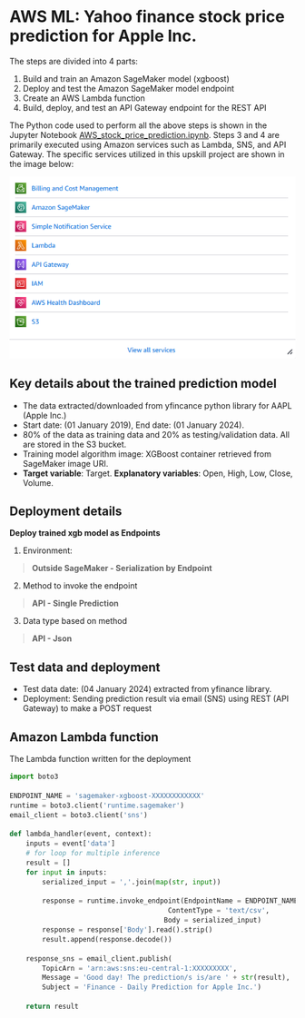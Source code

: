 # AWS ML: Yahoo finance stock price prediction for Apple Inc. 

The steps are divided into 4 parts:
1. Build and train an Amazon SageMaker model (xgboost)
2. Deploy and test the Amazon SageMaker model endpoint
3. Create an AWS Lambda function
4. Build, deploy, and test an API Gateway endpoint for the REST API

The Python code used to perform all the above steps is shown in the Jupyter Notebook [AWS_stock_price_prediction.ipynb](https://github.com/gautampk95/upskill_projects/blob/main/Project%3A%20AWS%20Machine%20Learning%20Specialization/AWS_stock_price_prediction.ipynb). Steps 3 and 4 are primarily executed using Amazon services such as Lambda, SNS, and API Gateway. The specific services utilized in this upskill project are shown in the image below:

![AWS services utilized](AWS_services_utilized.png)

## Key details about the trained prediction model
- The data extracted/downloaded from yfincance python library for AAPL (Apple Inc.)
- Start date: (01 January 2019), End date: (01 January 2024). 
- 80% of the data as training data and 20% as testing/validation data. All are stored in the S3 bucket.
- Training model algorithm image: XGBoost container retrieved from SageMaker image URI.
- **Target variable**: Target. **Explanatory variables**: Open, High, Low, Close, Volume.

## Deployment details
**Deploy trained xgb model as Endpoints**

1. Environment:
> **Outside SageMaker - Serialization by Endpoint**
  
2. Method to invoke the endpoint
> **API - Single Prediction**

3. Data type based on method
> **API - Json**

## Test data and deployment
- Test data date: (04 January 2024) extracted from yfinance library.
- Deployment: Sending prediction result via email (SNS) using REST (API Gateway) to make a POST request

## Amazon Lambda function
The Lambda function written for the deployment
```python
import boto3

ENDPOINT_NAME = 'sagemaker-xgboost-XXXXXXXXXXXX'
runtime = boto3.client('runtime.sagemaker')
email_client = boto3.client('sns')

def lambda_handler(event, context):
    inputs = event['data']
    # for loop for multiple inference
    result = []
    for input in inputs:
        serialized_input = ','.join(map(str, input))
    
        response = runtime.invoke_endpoint(EndpointName = ENDPOINT_NAME, 
                                       ContentType = 'text/csv',
                                      Body = serialized_input)
        response = response['Body'].read().strip()
        result.append(response.decode())

    response_sns = email_client.publish(
        TopicArn = 'arn:aws:sns:eu-central-1:XXXXXXXXX',
        Message = 'Good day! The prediction/s is/are ' + str(result),
        Subject = 'Finance - Daily Prediction for Apple Inc.')
    
    return result
